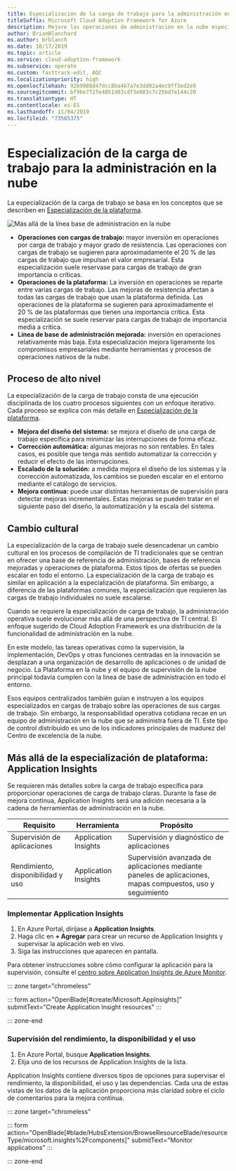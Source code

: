 ```yaml
---
title: Especialización de la carga de trabajo para la administración en la nube en Azure
titleSuffix: Microsoft Cloud Adoption Framework for Azure
description: Mejore las operaciones de administración en la nube específicas de la carga de trabajo
author: BrianBlanchard
ms.author: brblanch
ms.date: 10/17/2019
ms.topic: article
ms.service: cloud-adoption-framework
ms.subservice: operate
ms.custom: fasttrack-edit, AQC
ms.localizationpriority: high
ms.openlocfilehash: 92b9988d47dcc8ba4b7a7e3dd02a4ec9ff3ed2e9
ms.sourcegitcommit: bf9be7f2fe4851d83cdf3e083c7c25bd7e144c20
ms.translationtype: HT
ms.contentlocale: es-ES
ms.lasthandoff: 11/04/2019
ms.locfileid: "73565375"
---
```

# <a name="workload-specialization-for-cloud-management"></a>Especialización de la carga de trabajo para la administración en la nube

La especialización de la carga de trabajo se basa en los conceptos que se describen en [Especialización de la plataforma](./platform-specialization.md).

![Más allá de la línea base de administración en la nube](../../_images/manage/beyond-the-baseline.png)

- **Operaciones con cargas de trabajo:** mayor inversión en operaciones por carga de trabajo y mayor grado de resistencia. Las operaciones con cargas de trabajo se sugieren para aproximadamente el 20 % de las cargas de trabajo que impulsan el valor empresarial. Esta especialización suele reservase para cargas de trabajo de gran importancia o críticas.
- **Operaciones de la plataforma:** La inversión en operaciones se reparte entre varias cargas de trabajo. Las mejoras de resistencia afectan a todas las cargas de trabajo que usan la plataforma definida. Las operaciones de la plataforma se sugieren para aproximadamente el 20 % de las plataformas que tienen una importancia crítica. Esta especialización se suele reservar para cargas de trabajo de importancia media a crítica.
- **Línea de base de administración mejorada:** inversión en operaciones relativamente más baja. Esta especialización mejora ligeramente los compromisos empresariales mediante herramientas y procesos de operaciones nativos de la nube.

## <a name="high-level-process"></a>Proceso de alto nivel

La especialización de la carga de trabajo consta de una ejecución disciplinada de los cuatro procesos siguientes con un enfoque iterativo. Cada proceso se explica con más detalle en [Especialización de la plataforma](./platform-specialization.md).

- **Mejora del diseño del sistema:** se mejora el diseño de una carga de trabajo específica para minimizar las interrupciones de forma eficaz.
- **Corrección automática:** algunas mejoras no son rentables. En tales casos, es posible que tenga más sentido automatizar la corrección y reducir el efecto de las interrupciones.
- **Escalado de la solución:** a medida mejora el diseño de los sistemas y la corrección automatizada, los cambios se pueden escalar en el entorno mediante el catálogo de servicios.
- **Mejora continua:** puede usar distintas herramientas de supervisión para detectar mejoras incrementales. Estas mejoras se pueden tratar en el siguiente paso del diseño, la automatización y la escala del sistema.

## <a name="cultural-change"></a>Cambio cultural

La especialización de la carga de trabajo suele desencadenar un cambio cultural en los procesos de compilación de TI tradicionales que se centran en ofrecer una base de referencia de administración, bases de referencia mejoradas y operaciones de plataforma. Estos tipos de ofertas se pueden escalar en todo el entorno. La especialización de la carga de trabajo es similar en aplicación a la especialización de plataforma. Sin embargo, a diferencia de las plataformas comunes, la especialización que requieren las cargas de trabajo individuales no suele escalarse.

Cuando se requiere la especialización de carga de trabajo, la administración operativa suele evolucionar más allá de una perspectiva de TI central. El enfoque sugerido de Cloud Adoption Framework es una distribución de la funcionalidad de administración en la nube.

En este modelo, las tareas operativas como la supervisión, la implementación, DevOps y otras funciones centradas en la innovación se desplazan a una organización de desarrollo de aplicaciones o de unidad de negocio. La Plataforma en la nube y el equipo de supervisión de la nube principal todavía cumplen con la línea de base de administración en todo el entorno.

Esos equipos centralizados también guían e instruyen a los equipos especializados en cargas de trabajo sobre las operaciones de sus cargas de trabajo. Sin embargo, la responsabilidad operativa cotidiana recae en un equipo de administración en la nube que se administra fuera de TI. Este tipo de control distribuido es uno de los indicadores principales de madurez del Centro de excelencia de la nube.

## <a name="beyond-platform-specialization---application-insights"></a>Más allá de la especialización de plataforma: Application Insights

Se requieren más detalles sobre la carga de trabajo específica para proporcionar operaciones de carga de trabajo claras. Durante la fase de mejora continua, Application Insights será una adición necesaria a la cadena de herramientas de administración en la nube.

|Requisito|Herramienta|Propósito|
|---|---|---|
|Supervisión de aplicaciones|Application Insights|Supervisión y diagnóstico de aplicaciones|
|Rendimiento, disponibilidad y uso|Application Insights|Supervisión avanzada de aplicaciones mediante paneles de aplicaciones, mapas compuestos, uso y seguimiento|

### <a name="deploy-application-insights"></a>Implementar Application Insights

1. En Azure Portal, diríjase a **Application Insights**.
1. Haga clic en **+ Agregar** para crear un recurso de Application Insights y supervisar la aplicación web en vivo.
1. Siga las instrucciones que aparecen en pantalla.

Para obtener instrucciones sobre cómo configurar la aplicación para la supervisión, consulte el [centro sobre Application Insights de Azure Monitor](https://docs.microsoft.com/azure/azure-monitor/azure-monitor-app-hub).

::: zone target="chromeless"

::: form action="OpenBlade[#create/Microsoft.AppInsights]" submitText="Create Application Insight resources" :::

::: zone-end

### <a name="monitor-performance-availability-and-usage"></a>Supervisión del rendimiento, la disponibilidad y el uso

1. En Azure Portal, busque **Application Insights**.
1. Elija uno de los recursos de Application Insights de la lista.

Application Insights contiene diversos tipos de opciones para supervisar el rendimiento, la disponibilidad, el uso y las dependencias. Cada una de estas vistas de los datos de la aplicación proporciona más claridad sobre el ciclo de comentarios para la mejora continua.

::: zone target="chromeless"

<!-- markdownlint-disable DOCSMD001 -->

::: form action="OpenBlade[#blade/HubsExtension/BrowseResourceBlade/resourceType/microsoft.insights%2Fcomponents]" submitText="Monitor applications" :::

<!-- markdownlint-enable DOCSMD001 -->

::: zone-end
